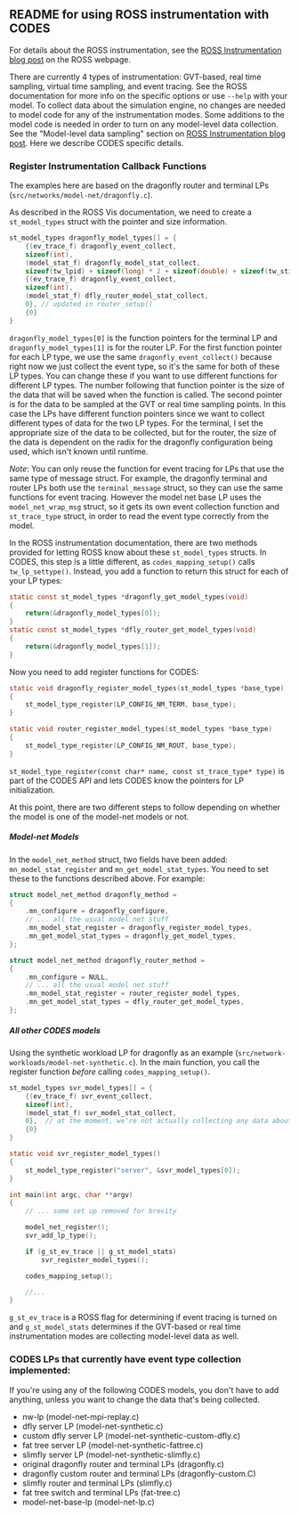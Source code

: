 ## README for using ROSS instrumentation with CODES

For details about the ROSS instrumentation, see the [ROSS Instrumentation blog post](http://ross-org.github.io/instrumentation/instrumentation.html)
on the ROSS webpage.


There are currently 4 types of instrumentation: GVT-based, real time sampling, virtual time sampling, and event tracing.
See the ROSS documentation for more info on the specific options or use `--help` with your model.
To collect data about the simulation engine, no changes are needed to model code for any of the instrumentation modes.
Some additions to the model code is needed in order to turn on any model-level data collection.
See the "Model-level data sampling" section on [ROSS Instrumentation blog post](http://ross-org.github.io/instrumentation/instrumentation.html).
Here we describe CODES specific details.

### Register Instrumentation Callback Functions

The examples here are based on the dragonfly router and terminal LPs (`src/networks/model-net/dragonfly.c`).

As described in the ROSS Vis documentation, we need to create a `st_model_types` struct with the pointer and size information.
```C
st_model_types dragonfly_model_types[] = {
    {(ev_trace_f) dragonfly_event_collect,
    sizeof(int),
    (model_stat_f) dragonfly_model_stat_collect,
    sizeof(tw_lpid) + sizeof(long) * 2 + sizeof(double) + sizeof(tw_stime) * 2},
    {(ev_trace_f) dragonfly_event_collect,
    sizeof(int),
    (model_stat_f) dfly_router_model_stat_collect,
    0}, // updated in router_setup()
    {0}
}
```
`dragonfly_model_types[0]` is the function pointers for the terminal LP and `dragonfly_model_types[1]` is for the router LP.
For the first function pointer for each LP type, we use the same `dragonfly_event_collect()` because right now we just collect the event type, so it's the same for both of these LP types.
You can change these if you want to use different functions for different LP types.
The number following that function pointer is the size of the data that will be saved when the function is called.
The second pointer is for the data to be sampled at the GVT or real time sampling points.
In this case the LPs have different function pointers since we want to collect different types of data for the two LP types.
For the terminal, I set the appropriate size of the data to be collected, but for the router, the size of the data is dependent on the radix for the dragonfly configuration being used, which isn't known until runtime.

*Note*: You can only reuse the function for event tracing for LPs that use the same type of message struct.
For example, the dragonfly terminal and router LPs both use the `terminal_message` struct, so they can
use the same functions for event tracing.
However the model net base LP uses the `model_net_wrap_msg` struct, so it gets its own event collection function and `st_trace_type` struct, in order to read the event type correctly from the model.

In the ROSS instrumentation documentation, there are two methods provided for letting ROSS know about these `st_model_types` structs.
In CODES, this step is a little different, as `codes_mapping_setup()` calls `tw_lp_settype()`.
Instead, you add a function to return this struct for each of your LP types:
```C
static const st_model_types *dragonfly_get_model_types(void)
{
    return(&dragonfly_model_types[0]);
}
static const st_model_types *dfly_router_get_model_types(void)
{
    return(&dragonfly_model_types[1]);
}
```

Now you need to add register functions for CODES:
```C
static void dragonfly_register_model_types(st_model_types *base_type)
{
    st_model_type_register(LP_CONFIG_NM_TERM, base_type);
}

static void router_register_model_types(st_model_types *base_type)
{
    st_model_type_register(LP_CONFIG_NM_ROUT, base_type);
}
```
`st_model_type_register(const char* name, const st_trace_type* type)` is part of the CODES API and lets CODES know the pointers for LP initialization.

At this point, there are two different steps to follow depending on whether the model is one of the model-net models or not.

##### Model-net Models
In the `model_net_method` struct, two fields have been added: `mn_model_stat_register` and `mn_get_model_stat_types`.
You need to set these to the functions described above.  For example:

```C
struct model_net_method dragonfly_method =
{
    .mn_configure = dragonfly_configure,
    // ... all the usual model net stuff
    .mn_model_stat_register = dragonfly_register_model_types,
    .mn_get_model_stat_types = dragonfly_get_model_types,
};

struct model_net_method dragonfly_router_method =
{
    .mn_configure = NULL,
    // ... all the usual model net stuff
    .mn_model_stat_register = router_register_model_types,
    .mn_get_model_stat_types = dfly_router_get_model_types,
};
```

##### All other CODES models

Using the synthetic workload LP for dragonfly as an example (`src/network-workloads/model-net-synthetic.c`).
In the main function, you call the register function *before* calling `codes_mapping_setup()`.
```C
st_model_types svr_model_types[] = {
    {(ev_trace_f) svr_event_collect,
    sizeof(int),
    (model_stat_f) svr_model_stat_collect,
    0},  // at the moment, we're not actually collecting any data about this LP
    {0}
}

static void svr_register_model_types()
{
    st_model_type_register("server", &svr_model_types[0]);
}

int main(int argc, char **argv)
{
    // ... some set up removed for brevity

    model_net_register();
    svr_add_lp_type();

    if (g_st_ev_trace || g_st_model_stats)
        svr_register_model_types();

    codes_mapping_setup();

    //...
}
```

`g_st_ev_trace` is a ROSS flag for determining if event tracing is turned on and `g_st_model_stats` determines if the GVT-based or real time instrumentation
modes are collecting model-level data as well.


### CODES LPs that currently have event type collection implemented:
If you're using any of the following CODES models, you don't have to add anything, unless you want to change the data that's being collected.
- nw-lp (model-net-mpi-replay.c)
- dfly server LP (model-net-synthetic.c)
- custom dfly server LP (model-net-synthetic-custom-dfly.c)
- fat tree server LP (model-net-synthetic-fattree.c)
- slimfly server LP (model-net-synthetic-slimfly.c)
- original dragonfly router and terminal LPs (dragonfly.c)
- dragonfly custom router and terminal LPs (dragonfly-custom.C)
- slimfly router and terminal LPs (slimfly.c)
- fat tree switch and terminal LPs (fat-tree.c)
- model-net-base-lp (model-net-lp.c)
